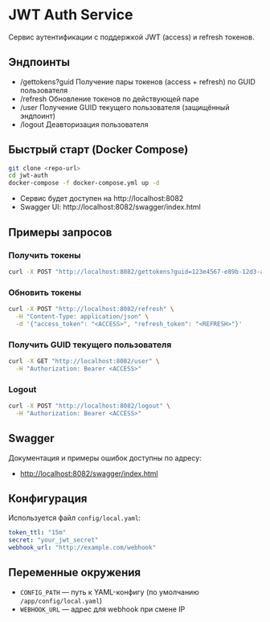 # JWT Auth Service

Сервис аутентификации с поддержкой JWT (access) и refresh токенов.

## Эндпоинты
- /gettokens?guid Получение пары токенов (access + refresh) по GUID пользователя
- /refresh Обновление токенов по действующей паре
- /user Получение GUID текущего пользователя (защищённый эндпоинт)
- /logout Деавторизация пользователя

## Быстрый старт (Docker Compose)

```bash
git clone <repo-url>
cd jwt-auth
docker-compose -f docker-compose.yml up -d
```

- Сервис будет доступен на http://localhost:8082
- Swagger UI: http://localhost:8082/swagger/index.html

## Примеры запросов

### Получить токены
```bash
curl -X POST "http://localhost:8082/gettokens?guid=123e4567-e89b-12d3-a456-426614174000"
```

### Обновить токены
```bash
curl -X POST "http://localhost:8082/refresh" \
  -H "Content-Type: application/json" \
  -d '{"access_token": "<ACCESS>", "refresh_token": "<REFRESH>"}'
```

### Получить GUID текущего пользователя
```bash
curl -X GET "http://localhost:8082/user" \
  -H "Authorization: Bearer <ACCESS>"
```

### Logout
```bash
curl -X POST "http://localhost:8082/logout" \
  -H "Authorization: Bearer <ACCESS>"
```

## Swagger

Документация и примеры ошибок доступны по адресу:

- [http://localhost:8082/swagger/index.html](http://localhost:8082/swagger/index.html)

## Конфигурация

Используется файл `config/local.yaml`:

```yaml
token_ttl: "15m"
secret: "your_jwt_secret"
webhook_url: "http://example.com/webhook"
```

## Переменные окружения
- `CONFIG_PATH` — путь к YAML-конфигу (по умолчанию `/app/config/local.yaml`)
- `WEBHOOK_URL` — адрес для webhook при смене IP